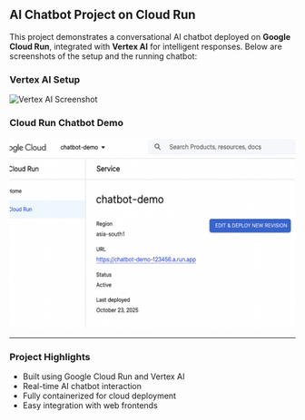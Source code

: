 ## AI Chatbot Project on Cloud Run

This project demonstrates a conversational AI chatbot deployed on **Google Cloud Run**, integrated with **Vertex AI** for intelligent responses. Below are screenshots of the setup and the running chatbot:

### Vertex AI Setup
![Vertex AI Screenshot](images/vertex-ai.png)

### Cloud Run Chatbot Demo
![Cloud Run Chatbot](images/chatbot-demo.png)

---

### Project Highlights
- Built using Google Cloud Run and Vertex AI
- Real-time AI chatbot interaction
- Fully containerized for cloud deployment
- Easy integration with web frontends
